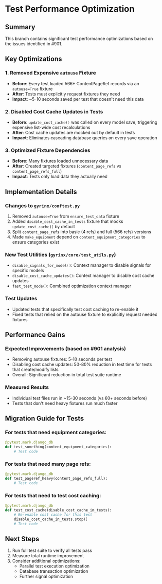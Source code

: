 # Test Performance Optimization

## Summary

This branch contains significant test performance optimizations based on the issues identified in #901.

## Key Optimizations

### 1. Removed Expensive `autouse` Fixture

- **Before**: Every test loaded 566+ ContentPageRef records via an `autouse=True` fixture
- **After**: Tests must explicitly request fixtures they need
- **Impact**: ~5-10 seconds saved per test that doesn't need this data

### 2. Disabled Cost Cache Updates in Tests

- **Before**: `update_cost_cache()` was called on every model save, triggering expensive list-wide cost recalculations
- **After**: Cost cache updates are mocked out by default in tests
- **Impact**: Eliminates cascading database queries on every save operation

### 3. Optimized Fixture Dependencies

- **Before**: Many fixtures loaded unnecessary data
- **After**: Created targeted fixtures (`content_page_refs` vs `content_page_refs_full`)
- **Impact**: Tests only load data they actually need

## Implementation Details

### Changes to `gyrinx/conftest.py`

1. Removed `autouse=True` from `ensure_test_data` fixture
2. Added `disable_cost_cache_in_tests` fixture that mocks `update_cost_cache()` by default
3. Split `content_page_refs` into basic (4 refs) and full (566 refs) versions
4. Made `make_equipment` depend on `content_equipment_categories` to ensure categories exist

### New Test Utilities (`gyrinx/core/test_utils.py`)

- `disable_signals_for_model()`: Context manager to disable signals for specific models
- `disable_cost_cache_updates()`: Context manager to disable cost cache updates
- `fast_test_mode()`: Combined optimization context manager

### Test Updates

- Updated tests that specifically test cost caching to re-enable it
- Fixed tests that relied on the autouse fixture to explicitly request needed fixtures

## Performance Gains

### Expected Improvements (based on #901 analysis)

- Removing autouse fixtures: 5-10 seconds per test
- Disabling cost cache updates: 50-80% reduction in test time for tests that create/modify lists
- Overall: Significant reduction in total test suite runtime

### Measured Results

- Individual test files run in ~15-30 seconds (vs 60+ seconds before)
- Tests that don't need heavy fixtures run much faster

## Migration Guide for Tests

### For tests that need equipment categories:

```python
@pytest.mark.django_db
def test_something(content_equipment_categories):
    # Test code
```

### For tests that need many page refs:

```python
@pytest.mark.django_db
def test_pageref_heavy(content_page_refs_full):
    # Test code
```

### For tests that need to test cost caching:

```python
@pytest.mark.django_db
def test_cost_cache(disable_cost_cache_in_tests):
    # Re-enable cost cache for this test
    disable_cost_cache_in_tests.stop()
    # Test code
```

## Next Steps

1. Run full test suite to verify all tests pass
2. Measure total runtime improvement
3. Consider additional optimizations:
    - Parallel test execution optimization
    - Database transaction optimization
    - Further signal optimization

